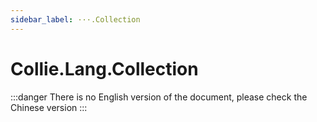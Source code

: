 ```yaml
---
sidebar_label: ···.Collection
---
```


# Collie.Lang.Collection

:::danger
There is no English version of the document, please check the Chinese version
:::
